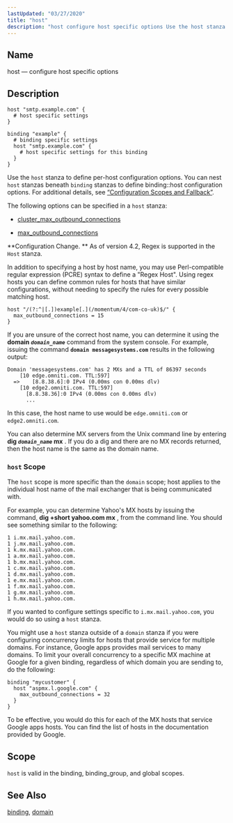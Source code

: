 ```yaml
---
lastUpdated: "03/27/2020"
title: "host"
description: "host configure host specific options Use the host stanza to define per host configuration options You can nest host stanzas beneath binding stanzas to define binding host configuration options For additional details see Section 15 3 Configuration Scopes and Fallback The following options can be specified in a host stanza..."
---
```


<a name="conf.ref.host"></a> 
## Name

host — configure host specific options

<a name="idp24729072"></a> 
## Description

```
host "smtp.example.com" {
  # host specific settings
}

binding "example" {
  # binding specific settings
  host "smtp.example.com" {
    # host specific settings for this binding
  }
}
```

Use the `host` stanza to define per-host configuration options. You can nest `host` stanzas beneath `binding` stanzas to define binding::host configuration options. For additional details, see [“Configuration Scopes and Fallback”](/momentum/4/4-ecelerity-conf-fallback).

The following options can be specified in a `host` stanza:

*   [cluster_max_outbound_connections](/momentum/4/config/ref-cluster-max-outbound-connections)

*   [max_outbound_connections](/momentum/4/config/ref-max-outbound-connections)

**Configuration Change. ** As of version 4.2, Regex is supported in the `Host` stanza.

In addition to specifying a host by host name, you may use Perl-compatible regular expression (PCRE) syntax to define a "Regex Host". Using regex hosts you can define common rules for hosts that have similar configurations, without needing to specify the rules for every possible matching host.

```
host "/(?:^|[.])example[.](/momentum/4/com-co-uk)$/" {
  max_outbound_connections = 15
}
```

If you are unsure of the correct host name, you can determine it using the **domain *`domain_name`***                 command from the system console. For example, issuing the command **`domain messagesystems.com`**                     results in the following output:

```
Domain 'messagesystems.com' has 2 MXs and a TTL of 86397 seconds
    [10 edge.omniti.com. TTL:597]
  =>	[8.8.38.6]:0 IPv4 (0.00ms con 0.00ms dlv)
    [10 edge2.omniti.com. TTL:597]
      [8.8.38.36]:0 IPv4 (0.00ms con 0.00ms dlv)
      ...
```

In this case, the host name to use would be `edge.omniti.com` or `edge2.omniti.com`.

You can also determine MX servers from the Unix command line by entering **dig *`domain_name`* mx**                   . If you do a dig and there are no MX records returned, then the host name is the same as the domain name.

<a name="conf.ref.host.scope"></a> 
### `host` Scope

The `host` scope is more specific than the `domain` scope; host applies to the individual host name of the mail exchanger that is being communicated with.

For example, you can determine Yahoo's MX hosts by issuing the command, **dig +short yahoo.com mx** , from the command line. You should see something similar to the following:

```
1 i.mx.mail.yahoo.com.
1 j.mx.mail.yahoo.com.
1 k.mx.mail.yahoo.com.
1 a.mx.mail.yahoo.com.
1 b.mx.mail.yahoo.com.
1 c.mx.mail.yahoo.com.
1 d.mx.mail.yahoo.com.
1 e.mx.mail.yahoo.com.
1 f.mx.mail.yahoo.com.
1 g.mx.mail.yahoo.com.
1 h.mx.mail.yahoo.com.
```

If you wanted to configure settings specific to `i.mx.mail.yahoo.com`, you would do so using a `host` stanza.

You might use a `host` stanza outside of a `domain` stanza if you were configuring concurrency limits for hosts that provide service for multiple domains. For instance, Google apps provides mail services to many domains. To limit your overall concurrency to a specific MX machine at Google for a given binding, regardless of which domain you are sending to, do the following:

```
binding "mycustomer" {
  host "aspmx.l.google.com" {
    max_outbound_connections = 32
  }
}
```

To be effective, you would do this for each of the MX hosts that service Google apps hosts. You can find the list of hosts in the documentation provided by Google.

<a name="idp24756480"></a> 
## Scope

`host` is valid in the binding, binding_group, and global scopes.

<a name="idp24758768"></a> 
## See Also

[binding](/momentum/4/config/ref-binding), [domain](/momentum/4/config/ref-domain)